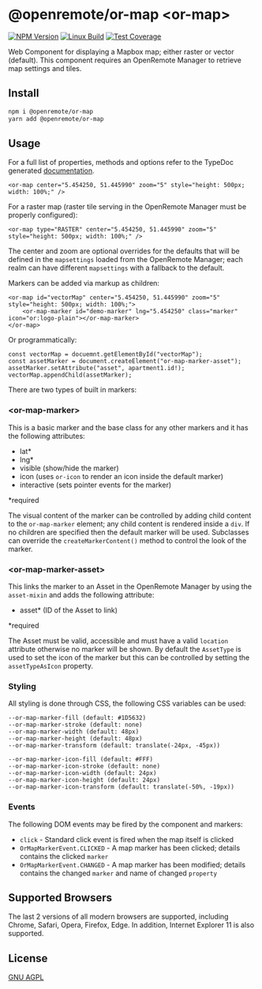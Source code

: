 # @openremote/or-map  \<or-map\>
[![NPM Version][npm-image]][npm-url]
[![Linux Build][travis-image]][travis-url]
[![Test Coverage][coveralls-image]][coveralls-url]

Web Component for displaying a Mapbox map; either raster or vector (default). This component requires an OpenRemote
Manager to retrieve map settings and tiles.

## Install
```bash
npm i @openremote/or-map
yarn add @openremote/or-map
```

## Usage
For a full list of properties, methods and options refer to the TypeDoc generated [documentation]().

```$html
<or-map center="5.454250, 51.445990" zoom="5" style="height: 500px; width: 100%;" />
```

For a raster map (raster tile serving in the OpenRemote Manager must be properly configured):

```$html
<or-map type="RASTER" center="5.454250, 51.445990" zoom="5" style="height: 500px; width: 100%;" />
```

The center and zoom are optional overrides for the defaults that will be defined in the `mapsettings` loaded from the
OpenRemote Manager; each realm can have different `mapsettings` with a fallback to the default.

Markers can be added via markup as children:

```$html
<or-map id="vectorMap" center="5.454250, 51.445990" zoom="5" style="height: 500px; width: 100%;">
    <or-map-marker id="demo-marker" lng="5.454250" class="marker" icon="or:logo-plain"></or-map-marker>
</or-map>
```

Or programmatically:

```$typescript
const vectorMap = docuemnt.getElementById("vectorMap");
const assetMarker = document.createElement("or-map-marker-asset");
assetMarker.setAttribute("asset", apartment1.id!);
vectorMap.appendChild(assetMarker);
```

There are two types of built in markers:

### \<or-map-marker\>
This is a basic marker and the base class for any other markers and it has the following attributes:

* lat*
* lng*
* visible (show/hide the marker)
* icon (uses `or-icon` to render an icon inside the default marker)
* interactive (sets pointer events for the marker)

*required

The visual content of the marker can be controlled by adding child content to the `or-map-marker` element; any child
content is rendered inside a `div`. If no children are specified then the default marker will be used. Subclasses can
override the `createMarkerContent()` method to control the look of the marker.

### \<or-map-marker-asset\>
This links the marker to an Asset in the OpenRemote Manager by using the `asset-mixin` and adds the following attribute:

* asset* (ID of the Asset to link) 

*required 

The Asset must be valid, accessible and must have a valid `location` attribute otherwise no marker will be shown. By
default the `AssetType` is used to set the icon of the marker but this can be controlled by setting the `assetTypeAsIcon`
property.
  
### Styling
All styling is done through CSS, the following CSS variables can be used:

```$css
--or-map-marker-fill (default: #1D5632)
--or-map-marker-stroke (default: none)
--or-map-marker-width (default: 48px)
--or-map-marker-height (default: 48px)
--or-map-marker-transform (default: translate(-24px, -45px))

--or-map-marker-icon-fill (default: #FFF)
--or-map-marker-icon-stroke (default: none)
--or-map-marker-icon-width (default: 24px)
--or-map-marker-icon-height (default: 24px)
--or-map-marker-icon-transform (default: translate(-50%, -19px))
```

### Events
The following DOM events may be fired by the component and markers:
 
* `click` - Standard click event is fired when the map itself is clicked
* `OrMapMarkerEvent.CLICKED` - A map marker has been clicked; details contains the clicked `marker`
* `OrMapMarkerEvent.CHANGED` - A map marker has been modified; details contains the changed `marker` and name of changed
`property`

## Supported Browsers
The last 2 versions of all modern browsers are supported, including Chrome, Safari, Opera, Firefox, Edge. In addition,
Internet Explorer 11 is also supported.


## License
[GNU AGPL](https://www.gnu.org/licenses/agpl-3.0.en.html)

[npm-image]: https://img.shields.io/npm/v/live-xxx.svg
[npm-url]: https://npmjs.org/package/@openremote/or-map
[travis-image]: https://img.shields.io/travis/live-js/live-xxx/master.svg
[travis-url]: https://travis-ci.org/live-js/live-xxx
[coveralls-image]: https://img.shields.io/coveralls/live-js/live-xxx/master.svg
[coveralls-url]: https://coveralls.io/r/live-js/live-xxx?branch=master